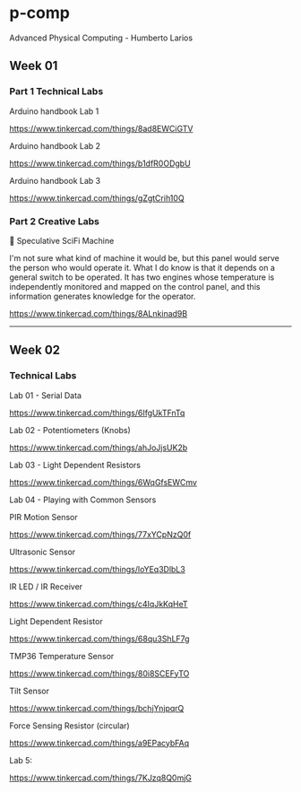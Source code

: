 # p-comp
Advanced Physical Computing - Humberto Larios

## Week 01
### Part 1 Technical Labs

Arduino handbook Lab 1

https://www.tinkercad.com/things/8ad8EWCiGTV

Arduino handbook Lab 2

https://www.tinkercad.com/things/b1dfR0ODgbU

Arduino handbook Lab 3

https://www.tinkercad.com/things/gZgtCrih10Q

### Part 2 Creative Labs

🤖 Speculative SciFi Machine

I'm not sure what kind of machine it would be, but this panel would serve the person who would operate it. What I do know is that it depends on a general switch to be operated. It has two engines whose temperature is independently monitored and mapped on the control panel, and this information generates knowledge for the operator.

https://www.tinkercad.com/things/8ALnkinad9B

---

## Week 02
### Technical Labs

Lab 01 - Serial Data

https://www.tinkercad.com/things/6IfgUkTFnTq

Lab 02 - Potentiometers (Knobs)

https://www.tinkercad.com/things/ahJoJjsUK2b

Lab 03 - Light Dependent Resistors

https://www.tinkercad.com/things/6WqGfsEWCmv

Lab 04 - Playing with Common Sensors

PIR Motion Sensor

https://www.tinkercad.com/things/77xYCpNzQ0f

Ultrasonic Sensor

https://www.tinkercad.com/things/loYEq3DlbL3

IR LED / IR Receiver

https://www.tinkercad.com/things/c4IqJkKqHeT

Light Dependent Resistor

https://www.tinkercad.com/things/68qu3ShLF7g

TMP36 Temperature Sensor

https://www.tinkercad.com/things/80i8SCEFyTO

Tilt Sensor

https://www.tinkercad.com/things/bchjYnjpqrQ

Force Sensing Resistor (circular)

https://www.tinkercad.com/things/a9EPacybFAq

Lab 5:

https://www.tinkercad.com/things/7KJzq8Q0mjG
